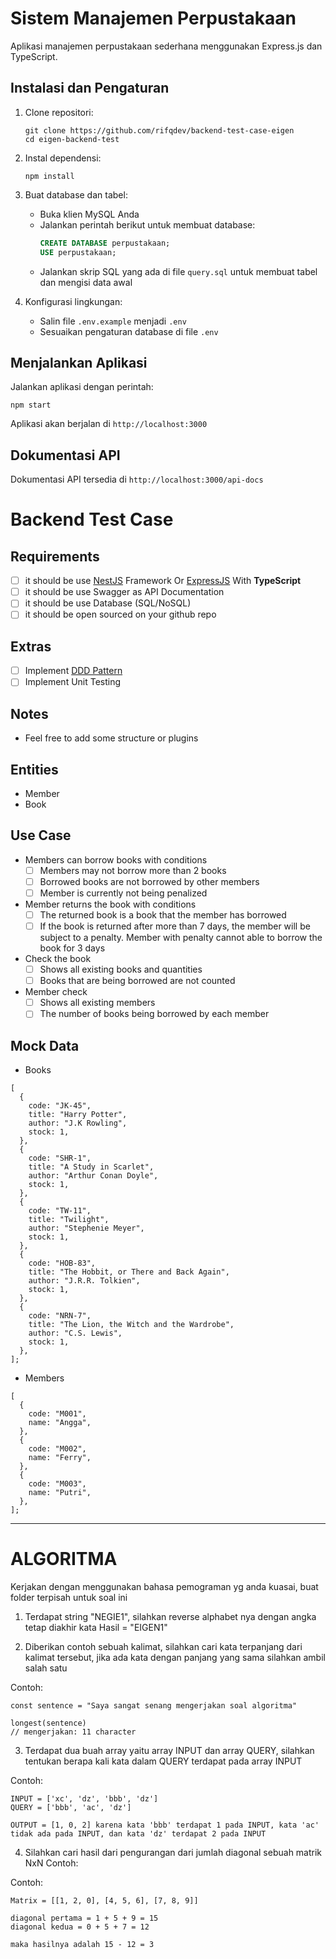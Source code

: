 # Sistem Manajemen Perpustakaan

Aplikasi manajemen perpustakaan sederhana menggunakan Express.js dan TypeScript.

## Instalasi dan Pengaturan

1. Clone repositori:

   ```
   git clone https://github.com/rifqdev/backend-test-case-eigen
   cd eigen-backend-test
   ```

2. Instal dependensi:

   ```
   npm install
   ```

3. Buat database dan tabel:

   - Buka klien MySQL Anda
   - Jalankan perintah berikut untuk membuat database:
     ```sql
     CREATE DATABASE perpustakaan;
     USE perpustakaan;
     ```
   - Jalankan skrip SQL yang ada di file `query.sql` untuk membuat tabel dan mengisi data awal

4. Konfigurasi lingkungan:
   - Salin file `.env.example` menjadi `.env`
   - Sesuaikan pengaturan database di file `.env`

## Menjalankan Aplikasi

Jalankan aplikasi dengan perintah:

```
npm start
```

Aplikasi akan berjalan di `http://localhost:3000`

## Dokumentasi API

Dokumentasi API tersedia di `http://localhost:3000/api-docs`

# Backend Test Case

## Requirements

- [ ] it should be use [NestJS](https://nestjs.com/) Framework Or [ExpressJS](https://expressjs.com/) With **TypeScript**
- [ ] it should be use Swagger as API Documentation
- [ ] it should be use Database (SQL/NoSQL)
- [ ] it should be open sourced on your github repo

## Extras

- [ ] Implement [DDD Pattern](<[https://khalilstemmler.com/articles/categories/domain-driven-design/](https://khalilstemmler.com/articles/categories/domain-driven-design/)>)
- [ ] Implement Unit Testing

## Notes

- Feel free to add some structure or plugins

## Entities

- Member
- Book

## Use Case

- Members can borrow books with conditions
  - [ ] Members may not borrow more than 2 books
  - [ ] Borrowed books are not borrowed by other members
  - [ ] Member is currently not being penalized
- Member returns the book with conditions
  - [ ] The returned book is a book that the member has borrowed
  - [ ] If the book is returned after more than 7 days, the member will be subject to a penalty. Member with penalty cannot able to borrow the book for 3 days
- Check the book
  - [ ] Shows all existing books and quantities
  - [ ] Books that are being borrowed are not counted
- Member check
  - [ ] Shows all existing members
  - [ ] The number of books being borrowed by each member

## Mock Data

- Books

```tsx
[
  {
    code: "JK-45",
    title: "Harry Potter",
    author: "J.K Rowling",
    stock: 1,
  },
  {
    code: "SHR-1",
    title: "A Study in Scarlet",
    author: "Arthur Conan Doyle",
    stock: 1,
  },
  {
    code: "TW-11",
    title: "Twilight",
    author: "Stephenie Meyer",
    stock: 1,
  },
  {
    code: "HOB-83",
    title: "The Hobbit, or There and Back Again",
    author: "J.R.R. Tolkien",
    stock: 1,
  },
  {
    code: "NRN-7",
    title: "The Lion, the Witch and the Wardrobe",
    author: "C.S. Lewis",
    stock: 1,
  },
];
```

- Members

```tsx
[
  {
    code: "M001",
    name: "Angga",
  },
  {
    code: "M002",
    name: "Ferry",
  },
  {
    code: "M003",
    name: "Putri",
  },
];
```

---

# ALGORITMA

Kerjakan dengan menggunakan bahasa pemograman yg anda kuasai, buat folder terpisah untuk soal ini

1. Terdapat string "NEGIE1", silahkan reverse alphabet nya dengan angka tetap diakhir kata Hasil = "EIGEN1"

2. Diberikan contoh sebuah kalimat, silahkan cari kata terpanjang dari kalimat tersebut, jika ada kata dengan panjang yang sama silahkan ambil salah satu

Contoh:

```
const sentence = "Saya sangat senang mengerjakan soal algoritma"

longest(sentence)
// mengerjakan: 11 character
```

3. Terdapat dua buah array yaitu array INPUT dan array QUERY, silahkan tentukan berapa kali kata dalam QUERY terdapat pada array INPUT

Contoh:

```
INPUT = ['xc', 'dz', 'bbb', 'dz']
QUERY = ['bbb', 'ac', 'dz']

OUTPUT = [1, 0, 2] karena kata 'bbb' terdapat 1 pada INPUT, kata 'ac' tidak ada pada INPUT, dan kata 'dz' terdapat 2 pada INPUT
```

4. Silahkan cari hasil dari pengurangan dari jumlah diagonal sebuah matrik NxN Contoh:

Contoh:

```
Matrix = [[1, 2, 0], [4, 5, 6], [7, 8, 9]]

diagonal pertama = 1 + 5 + 9 = 15
diagonal kedua = 0 + 5 + 7 = 12

maka hasilnya adalah 15 - 12 = 3
```
